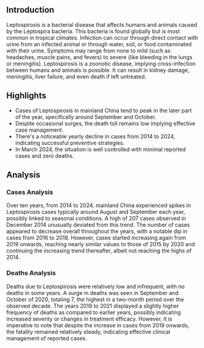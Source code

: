 ## Introduction

Leptospirosis is a bacterial disease that affects humans and animals caused by the Leptospira bacteria. This bacteria is found globally but is most common in tropical climates. Infection can occur through direct contact with urine from an infected animal or through water, soil, or food contaminated with their urine. Symptoms may range from none to mild (such as headaches, muscle pains, and fevers) to severe (like bleeding in the lungs or meningitis). Leptospirosis is a zoonotic disease, implying cross-infection between humans and animals is possible. It can result in kidney damage, meningitis, liver failure, and even death if left untreated.

## Highlights

- Cases of Leptospirosis in mainland China tend to peak in the later part of the year, specifically around September and October. <br/>
- Despite occasional surges, the death toll remains low implying effective case management. <br/>
- There's a noticeable yearly decline in cases from 2014 to 2024, indicating successful preventive strategies. <br/>
- In March 2024, the situation is well controlled with minimal reported cases and zero deaths.

## Analysis

### Cases Analysis

Over ten years, from 2014 to 2024, mainland China experienced spikes in Leptospirosis cases typically around August and September each year, possibly linked to seasonal conditions. A high of 207 cases observed in December 2014 unusually deviated from this trend. The number of cases appeared to decrease overall throughout the years, with a notable dip in cases from 2016 to 2018. However, cases started increasing again from 2019 onwards, reaching nearly similar values to those of 2015 by 2020 and continuing the increasing trend thereafter, albeit not reaching the highs of 2014.

### Deaths Analysis

Deaths due to Leptospirosis were relatively low and infrequent, with no deaths in some years. A surge in deaths was seen in September and October of 2020, totaling 7, the highest in a two-month period over the observed decade. The years 2019 to 2021 displayed a slightly higher frequency of deaths as compared to earlier years, possibly indicating increased severity or changes in treatment efficacy. However, it is imperative to note that despite the increase in cases from 2019 onwards, the fatality remained relatively steady, indicating effective clinical management of reported cases.
